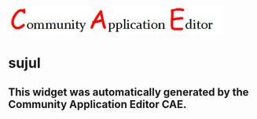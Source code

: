 ![CAE](https://github.com/patricia-cae/frontendComponent-146/blob/gh-pages/img/logo.png)  

sujul
===================


This widget was automatically generated by the Community Application Editor CAE.  
---------------
